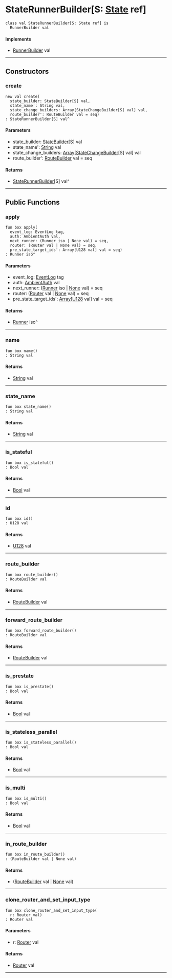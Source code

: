 # StateRunnerBuilder\[S: [State](wallaroo-core-state-State) ref\]

```pony
class val StateRunnerBuilder[S: State ref] is
  RunnerBuilder val
```

#### Implements

* [RunnerBuilder](wallaroo-core-topology-RunnerBuilder) val

---

## Constructors

### create

```pony
new val create(
  state_builder: StateBuilder[S] val,
  state_name': String val,
  state_change_builders: Array[StateChangeBuilder[S] val] val,
  route_builder': RouteBuilder val = seq)
: StateRunnerBuilder[S] val^
```
#### Parameters

*   state_builder: [StateBuilder](wallaroo-core-topology-StateBuilder)\[S\] val
*   state_name': [String](builtin-String) val
*   state_change_builders: [Array](builtin-Array)\[[StateChangeBuilder](wallaroo-core-state-StateChangeBuilder)\[S\] val\] val
*   route_builder': [RouteBuilder](wallaroo-core-routing-RouteBuilder) val = seq

#### Returns

* [StateRunnerBuilder](wallaroo-core-topology-StateRunnerBuilder)\[S\] val^

---

## Public Functions

### apply

```pony
fun box apply(
  event_log: EventLog tag,
  auth: AmbientAuth val,
  next_runner: (Runner iso | None val) = seq,
  router: (Router val | None val) = seq,
  pre_state_target_ids': Array[U128 val] val = seq)
: Runner iso^
```
#### Parameters

*   event_log: [EventLog](wallaroo-ent-recovery-EventLog) tag
*   auth: [AmbientAuth](builtin-AmbientAuth) val
*   next_runner: ([Runner](wallaroo-core-topology-Runner) iso | [None](builtin-None) val) = seq
*   router: ([Router](wallaroo-core-topology-Router) val | [None](builtin-None) val) = seq
*   pre_state_target_ids': [Array](builtin-Array)\[[U128](builtin-U128) val\] val = seq

#### Returns

* [Runner](wallaroo-core-topology-Runner) iso^

---

### name

```pony
fun box name()
: String val
```

#### Returns

* [String](builtin-String) val

---

### state_name

```pony
fun box state_name()
: String val
```

#### Returns

* [String](builtin-String) val

---

### is_stateful

```pony
fun box is_stateful()
: Bool val
```

#### Returns

* [Bool](builtin-Bool) val

---

### id

```pony
fun box id()
: U128 val
```

#### Returns

* [U128](builtin-U128) val

---

### route_builder

```pony
fun box route_builder()
: RouteBuilder val
```

#### Returns

* [RouteBuilder](wallaroo-core-routing-RouteBuilder) val

---

### forward_route_builder

```pony
fun box forward_route_builder()
: RouteBuilder val
```

#### Returns

* [RouteBuilder](wallaroo-core-routing-RouteBuilder) val

---

### is_prestate

```pony
fun box is_prestate()
: Bool val
```

#### Returns

* [Bool](builtin-Bool) val

---

### is_stateless_parallel

```pony
fun box is_stateless_parallel()
: Bool val
```

#### Returns

* [Bool](builtin-Bool) val

---

### is_multi

```pony
fun box is_multi()
: Bool val
```

#### Returns

* [Bool](builtin-Bool) val

---

### in_route_builder

```pony
fun box in_route_builder()
: (RouteBuilder val | None val)
```

#### Returns

* ([RouteBuilder](wallaroo-core-routing-RouteBuilder) val | [None](builtin-None) val)

---

### clone_router_and_set_input_type

```pony
fun box clone_router_and_set_input_type(
  r: Router val)
: Router val
```
#### Parameters

*   r: [Router](wallaroo-core-topology-Router) val

#### Returns

* [Router](wallaroo-core-topology-Router) val

---

